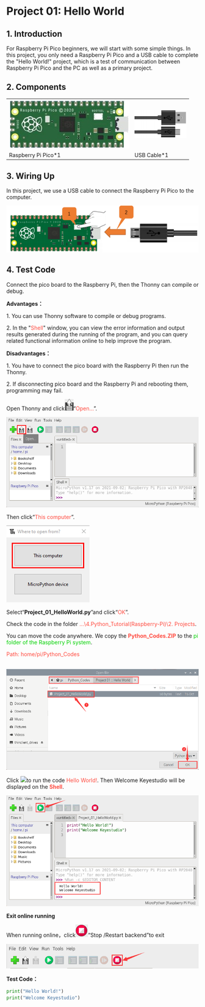 # Project 01: Hello World

## 1. Introduction
    
For Raspberry Pi Pico beginners, we will start with some simple things. In this project, you only need a Raspberry Pi Pico and a USB cable to complete the "Hello World\!" project, which is a test of communication between Raspberry Pi Pico and the PC as well as a primary project.
    
## 2. Components

<table>
<tbody>
<tr class="odd">
<td><img src="https://raw.githubusercontent.com/keyestudio/KS3025-KS3025F-Keyestudio-Raspberry-Pi-Pico-Learning-Kit-Complete-Edition-Raspberry-Pi/master/media/2e2bec86b3985dab2f1c07dfdb89ba73.jpeg" /></td>
<td><img src="https://raw.githubusercontent.com/keyestudio/KS3025-KS3025F-Keyestudio-Raspberry-Pi-Pico-Learning-Kit-Complete-Edition-Raspberry-Pi/master/media/3bdcc62cfa661d2b860a76e28537e21e.png" /></td>
</tr>
<tr class="even">
<td>Raspberry Pi Pico*1</td>
<td>USB Cable*1</td>
</tr>
</tbody>
</table>

## 3. Wiring Up
    
In this project, we use a USB cable to connect the Raspberry Pi Pico to the computer.
    
![](../media/img-20231012090112.png)
    
## 4. Test Code
    
Connect the pico board to the Raspberry Pi, then the Thonny can compile or debug.
    
**Advantages：**
    
1\. You can use Thonny software to compile or debug programs.
    
2\. In the "<span style="color: rgb(255, 76, 65);">Shell</span>" window, you can view the error information and output results generated during the running of the program, and you can query related functional information online to help improve the program.
    
   
**Disadvantages：**

1\. You have to connect the pico board with the Raspberry Pi then run the Thonny.
    
2\. If disconnecting pico board and the Raspberry Pi and rebooting them, programming may fail.
    
Open Thonny and click![](../media/aedf8b88905c3cbb3c9c7015f14d3c74.png)“<span style="color: rgb(255, 76, 65);">Open...</span>”.
    
![](../media/0da7962f717a49547b37a223f78bd4c6.png)
    
Then click“<span style="color: rgb(255, 76, 65);">This computer</span>”.
    
![](../media/5bdbc66ef89b41a53e46696c07b2c282.png)
    
Select“**Project\_01\_HelloWorld.py**”and click“<span style="color: rgb(255, 76, 65);">OK</span>”.
    
Check the code in the folder <span style="color: rgb(255, 76, 65);">...\\4.Python_Tutorial(Raspberry-Pi)\\2. Projects</span>.
    
You can move the code anywhere. We copy the <span style="color: rgb(255, 76, 65);">**Python_Codes.ZIP**</span> to the <span style="color: rgb(0, 209, 0);">pi folder of the Raspberry Pi system</span>.
    
<span style="color: rgb(255, 76, 65);">Path: home/pi/Python_Codes</span>
<br>
<br> 

![](../media/d2395e9b262a28bd14ae7727e4e1f8c4.png)

Click ![](/media/bb4d9305714a178069d277b20e0934b7.png)to run the code <span style="color: rgb(255, 76, 65);">Hello World\!</span>. Then Welcome Keyestudio will be displayed on the <span style="color: rgb(255, 76, 65);">**Shell**</span>.

![](../media/0e8e900658e71b157e1f5b41f224a93c.png)

**Exit online running**

When running online，click![](../media/32e03e9d4211e9ef97c1d2b18f05c902.png)“Stop /Restart backend”to exit

![](../media/92ea345930ed8be1b8e04b341f20f2b6.png)

**Test Code：**

```Python
print("Hello World!")
print("Welcome Keyestudio")
```
